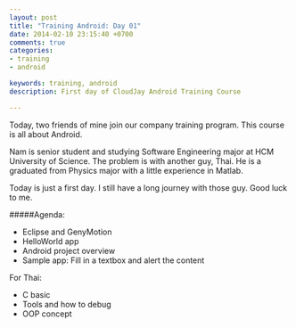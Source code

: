 ```yaml
---
layout: post
title: "Training Android: Day 01"
date: 2014-02-10 23:15:40 +0700
comments: true
categories: 
- training
- android

keywords: training, android
description: First day of CloudJay Android Training Course

---
```


Today, two friends of mine join our company training program. This course is all about Android.

Nam is senior student and studying Software Engineering major at HCM University of Science. The problem is with another guy, Thai. He is a graduated from Physics major with a little experience in Matlab.

Today is just a first day. I still have a long journey with those guy. Good luck to me.

#####Agenda:

- Eclipse and GenyMotion
- HelloWorld app
- Android project overview
- Sample app: Fill in a textbox and alert the content

For Thai:

- C basic
- Tools and how to debug
- OOP concept


